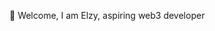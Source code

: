 👋 Welcome, I am Elzy, aspiring web3 developer




<!---
ENagajurna/ENagajurna is a ✨ special ✨ repository because its `README.md` (this file) appears on your GitHub profile.
You can click the Preview link to take a look at your changes.
--->
